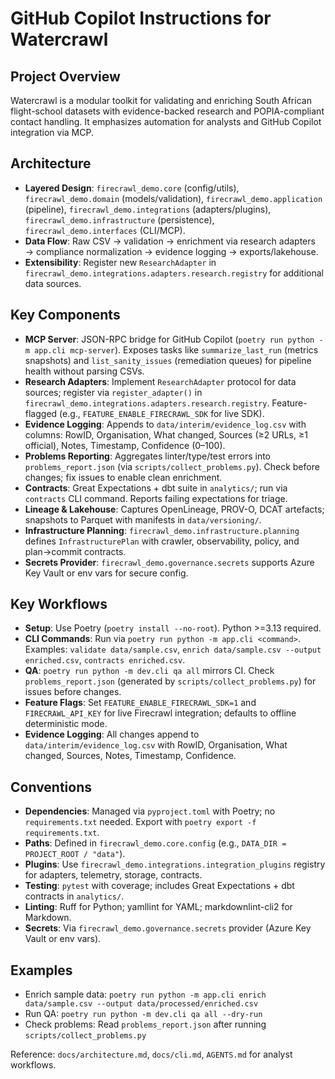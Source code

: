 # GitHub Copilot Instructions for Watercrawl

## Project Overview

Watercrawl is a modular toolkit for validating and enriching South African flight-school datasets with evidence-backed research and POPIA-compliant contact handling. It emphasizes automation for analysts and GitHub Copilot integration via MCP.

## Architecture

- **Layered Design**: `firecrawl_demo.core` (config/utils), `firecrawl_demo.domain` (models/validation), `firecrawl_demo.application` (pipeline), `firecrawl_demo.integrations` (adapters/plugins), `firecrawl_demo.infrastructure` (persistence), `firecrawl_demo.interfaces` (CLI/MCP).
- **Data Flow**: Raw CSV → validation → enrichment via research adapters → compliance normalization → evidence logging → exports/lakehouse.
- **Extensibility**: Register new `ResearchAdapter` in `firecrawl_demo.integrations.adapters.research.registry` for additional data sources.

## Key Components

- **MCP Server**: JSON-RPC bridge for GitHub Copilot (`poetry run python -m app.cli mcp-server`). Exposes tasks like `summarize_last_run` (metrics snapshots) and `list_sanity_issues` (remediation queues) for pipeline health without parsing CSVs.
- **Research Adapters**: Implement `ResearchAdapter` protocol for data sources; register via `register_adapter()` in `firecrawl_demo.integrations.adapters.research.registry`. Feature-flagged (e.g., `FEATURE_ENABLE_FIRECRAWL_SDK` for live SDK).
- **Evidence Logging**: Appends to `data/interim/evidence_log.csv` with columns: RowID, Organisation, What changed, Sources (≥2 URLs, ≥1 official), Notes, Timestamp, Confidence (0–100).
- **Problems Reporting**: Aggregates linter/type/test errors into `problems_report.json` (via `scripts/collect_problems.py`). Check before changes; fix issues to enable clean enrichment.
- **Contracts**: Great Expectations + dbt suite in `analytics/`; run via `contracts` CLI command. Reports failing expectations for triage.
- **Lineage & Lakehouse**: Captures OpenLineage, PROV-O, DCAT artefacts; snapshots to Parquet with manifests in `data/versioning/`.
- **Infrastructure Planning**: `firecrawl_demo.infrastructure.planning` defines `InfrastructurePlan` with crawler, observability, policy, and plan→commit contracts.
- **Secrets Provider**: `firecrawl_demo.governance.secrets` supports Azure Key Vault or env vars for secure config.

## Key Workflows

- **Setup**: Use Poetry (`poetry install --no-root`). Python >=3.13 required.
- **CLI Commands**: Run via `poetry run python -m app.cli <command>`. Examples: `validate data/sample.csv`, `enrich data/sample.csv --output enriched.csv`, `contracts enriched.csv`.
- **QA**: `poetry run python -m dev.cli qa all` mirrors CI. Check `problems_report.json` (generated by `scripts/collect_problems.py`) for issues before changes.
- **Feature Flags**: Set `FEATURE_ENABLE_FIRECRAWL_SDK=1` and `FIRECRAWL_API_KEY` for live Firecrawl integration; defaults to offline deterministic mode.
- **Evidence Logging**: All changes append to `data/interim/evidence_log.csv` with RowID, Organisation, What changed, Sources, Notes, Timestamp, Confidence.

## Conventions

- **Dependencies**: Managed via `pyproject.toml` with Poetry; no `requirements.txt` needed. Export with `poetry export -f requirements.txt`.
- **Paths**: Defined in `firecrawl_demo.core.config` (e.g., `DATA_DIR = PROJECT_ROOT / "data"`).
- **Plugins**: Use `firecrawl_demo.integrations.integration_plugins` registry for adapters, telemetry, storage, contracts.
- **Testing**: `pytest` with coverage; includes Great Expectations + dbt contracts in `analytics/`.
- **Linting**: Ruff for Python; yamllint for YAML; markdownlint-cli2 for Markdown.
- **Secrets**: Via `firecrawl_demo.governance.secrets` provider (Azure Key Vault or env vars).

## Examples

- Enrich sample data: `poetry run python -m app.cli enrich data/sample.csv --output data/processed/enriched.csv`
- Run QA: `poetry run python -m dev.cli qa all --dry-run`
- Check problems: Read `problems_report.json` after running `scripts/collect_problems.py`

Reference: `docs/architecture.md`, `docs/cli.md`, `AGENTS.md` for analyst workflows.

